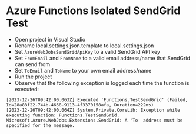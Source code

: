﻿# Azure Functions Isolated SendGrid Test

- Open project in Visual Studio
- Rename local.settings.json.template to local.settings.json
- Set `AzureWebJobsSendGridApiKey` to a valid SendGrid API key
- Set `FromEmail` and `FromName` to a valid email address/name that SendGrid can send from
- Set `ToEmail` and `ToName` to your own email address/name
- Run the project
- Observe that the following exception is logged each time the function is executed:
```
[2023-12-26T09:42:00.063Z] Executed 'Functions.TestSendGrid' (Failed, Id=28a88f22-744b-4668-9113-4f3370158afa, Duration=222ms)
[2023-12-26T09:42:00.064Z] System.Private.CoreLib: Exception while executing function: Functions.TestSendGrid. Microsoft.Azure.WebJobs.Extensions.SendGrid: A 'To' address must be specified for the message.
```
